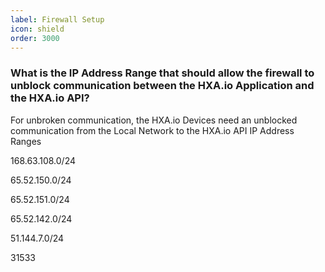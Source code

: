 ```yaml
---
label: Firewall Setup
icon: shield
order: 3000
---
```


### What is the IP Address Range that should allow the firewall to unblock communication between the HXA.io Application and the HXA.io API?

For unbroken communication, the HXA.io Devices need an unblocked communication from the Local Network to the HXA.io API IP Address Ranges

168.63.108.0/24

65.52.150.0/24

65.52.151.0/24

65.52.142.0/24

51.144.7.0/24

31533